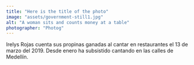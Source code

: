 ```yaml
---
title: "Here is the title of the photo"
image: "assets/government-still1.jpg"
alt: "A woman sits and counts money at a table"
photographer: "Photog"
---
```

Irelys Rojas cuenta sus propinas ganadas al cantar en restaurantes el 13 de marzo del 2019. Desde enero ha subsistido cantando en las calles de Medellín.
